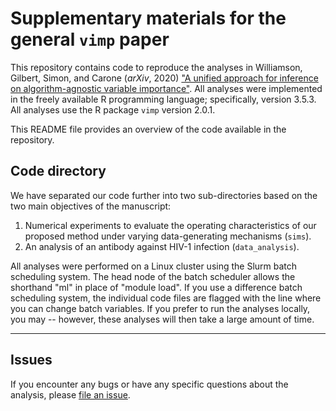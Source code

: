 # Supplementary materials for the general `vimp` paper

This repository contains code to reproduce the analyses in Williamson, Gilbert, Simon, and Carone (*arXiv*, 2020) ["A unified approach for inference on algorithm-agnostic variable importance"](). All analyses were implemented in the freely available R programming language; specifically, version 3.5.3. All analyses use the R package `vimp` version 2.0.1.

This README file provides an overview of the code available in the repository.  

## Code directory

We have separated our code further into two sub-directories based on the two main objectives of the manuscript:

1. Numerical experiments to evaluate the operating characteristics of our proposed method under varying data-generating mechanisms (`sims`).
2. An analysis of an antibody against HIV-1 infection (`data_analysis`).

All analyses were performed on a Linux cluster using the Slurm batch scheduling system. The head node of the batch scheduler allows the shorthand "ml" in place of "module load". If you use a difference batch scheduling system, the individual code files are flagged with the line where you can change batch variables. If you prefer to run the analyses locally, you may -- however, these analyses will then take a large amount of time.

-----

## Issues

If you encounter any bugs or have any specific questions about the analysis, please
[file an issue](https://github.com/bdwilliamson/vimp_supplementary/issues).

